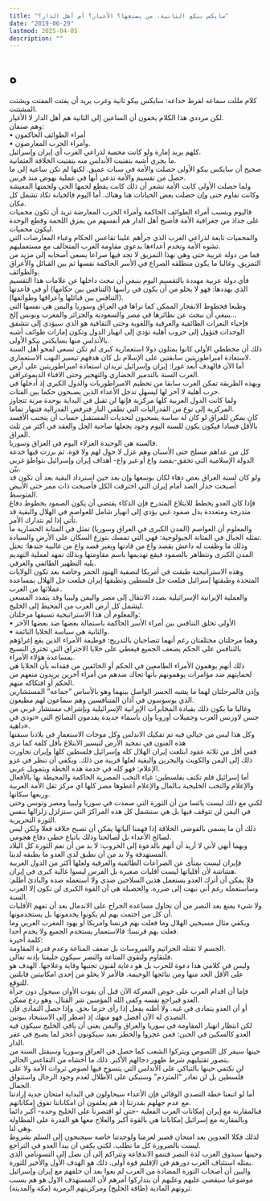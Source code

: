 ```yaml
---
title: "سايكس بيكو الثانية، من يصنعها؟ الأغيار؟ أم أهل الدار؟"
date: "2019-06-29"
lastmod: 2025-04-05
description: ""
---
```

# **ه**

كلام مللت سماعه لفرط خداعه: سايكس بيكو ثانية وغرب يريد أن يفتت المفتت ويشتت المشتتت.  
لكن مرددي هذا الكلام يخفون أن الساعين إلى الثانية هم أهل الدار لا الأغيار.  
وهم صنفان:  
• أمراء الطوائف الحاكمون  
• وأمراء الحرب المعارضون.  
كلهم يريد إمارة ولو كانت محمية لذراعي الغرب أي إيران وإسرائيل.  
ما يجري أشبه بتفتيت الأندلس منه بتفتيت الخلافة العثمانية.  
صحيح أن سايكس بيكو الأولى حصلت والأمة في سبات عميق. لكنها لم تكن ساعية إلى ما حصل من تقسيم والأمة تدعي أنها في عملية نهوض منذ قرنين.  
ولما حصلت الأولى كانت الأمة تشعر أن ذلك كانت يقطع لحمها الحي ولحمتها المعيشة وكانت تقاوم حتى وإن حصلت بعض الخيانات هنا وهناك. أما اليوم فالخيانة تكاد تشمل كل مكان.  
فاليوم وبسبب أمراء الطوائف الحاكمة وأمراء الحرب المعارضة تريد أن تكون محميات على جذاذ من جغرافية الأمة فأصبح أهل الدار هم أنفسهم من يمزق اللحمة وقطع الوحدة ليكون محميات.  
والمحميات تابعة لذراعي الغرب الذي جرأهم علينا تقاعس الحكام وغباء المعارضات التي تشوه الأمة وتخدم أعداءها بدعوى مقاومة الغرب المتحالف مع مستعمليهم.  
فما من دولة عربية حتى وهي بهذا التمزيق لا تجد فيها صراعا يسعى أصحابه إلى مزيد من التمزيق. وغالبا ما يكون منطلقه الصراع في الأسر الحاكمة نفسها ثم بين القبائل والأعراق والطوائف.  
فأي دولة عربية مهددة بالتقسيم اليوم ينبغي أن نبحث داخلها عن علامات هذا التقسيم الذي يهددها: فهو لا يخلو من أن يكون في رأسها (التنافس بين حكامها) أو في قاعدتها (التنافس بين قبائلها وأعراقها وطوائفها).  
وطبعا فخطوط الانفجار الممكن كما نراها في العراق وسوريا واليمن هي نفسها التي ينبغي أن نبحث عن نظائرها في مصر والسعودية والجزائر والمغرب وتونس إلخ…  
فإحياء النعرات الطائفية والعرقية واللغوية وحتى الثقافية هو الذي سيؤدي إلى تتشقق الوحدات فتؤول إلى حروب أهلية تؤدي إلى انهيار الدول وتكون إمارات طوائف أشبه بالأندلس منها بسايكس بيكو الأولى.  
ذلك أن مخططي الأولى كانوا يمثلون دولا استعمارية كبرى لم تكن تسعى لمحو أهل السنة لاستعادة امبراطوريتين سابقتين على الإسلام بل كان هدفهم تيسير النهب الاستعماري.  
أما الآن فالهدف أبعد غورا: إيران وإسرائيل تريدان استعادة امبراطوريتين على أرض العرب السنة بالتدمير الحضاري والتهجير وحتى الافناء الديموغرافي.  
وبهذه الطريقة تمكن الغرب سابقا من تحطيم الامبراطوريات والدول الكبرى إذ أدخلها في حرب أهلية لا آخر لها ليسهل تدخل الأعداء الذين يصبحون حكما بين الفتات.  
ولما كانت الدول العربية كلها مركزية فإنها لن تقبل في البداية بوحدة مرنة تتجاوز المركزية إلى نوع من الفدراليات التي تطفي النار فترفض الفدرالية فتنهار تماما.  
كان يمكن للعراق لو كان له ساسة يسحبون لتحديات المستقبل حساب أن يتجنب الأفسد بالأقل فسادا فيكون يكون للسنة اليوم وجود يجعلها صاحبة الحل والعقد في أكثر من ثلث العراق.  
فالسنة هي الوحيدة العزلاء اليوم في العراق وسوريا.  
كل من عداهم مسلح حتى الأسنان وهم عزل لا حول لهم ولا قوة. ثم برزت فيها خدعة الدولة الإسلامية التي تحقق-بقصد واع أو غير واع- أهداف إيران وإسرائيل بتواطؤ غربي بيّن.  
ولو كان لسنة العراق بعض دهاء لكان بوسعها وإن بعد حين استرداد البقية بعد أن تكون قد أصبحت جدار الصد أمام إيران التي اخترقت الكل فأصبحت ذات ممر حتى الأبيض المتوسط.  
فإذا كان العدو يخطط للابتلاع المتدرج فإن الذكاء يقتضي أن يكون الصمود بخطوط دفاع متدرجة ومتعددة بدل صمود غبي يؤدي إلى انهيار شامل للعواصم في الهلال والبقية قد تأتي إذا لم نتدارك الأمر.  
والمعلوم أن العواصم (المدن الكبرى في العراق وسوريا) تمثل في المتانة الحضارية ما تمثله الجبال في المتانة الجيولوجية: فهي التي تمسك بتوزع السكان على الأرض والسيادة.  
وذلك ما وظفت له داعش بقصد واع من قادتها وبغير قصد واع من غالبية جندها: تحتل المدن الكبرى وتتظاهر بالصمود فيقع تهديمها باسم مقاومتها وبذلك تمهد لعملية التهديم يليه التطهير الطائفي والعرقي.  
وهذه الاستراتيجية طبقت في أمريكا لتصفية الهنود الحمر وخاصة بعد تكون الولايات المتحدة وطبقتها إسرائيل فبلعت جل فلسطين وتطبقها إيران فبلعت جل الهلال بمساعدة عملائها من العرب.  
والعملية الإيرانية الإسرائيلية بصدد الانتقال إلى مصر واليمن وليبيا وقد يتمدد المسعى ليشمل كل أرض العرب من المحيط إلى الخليج.  
والمعلوم أن هذا الاستراتيجية تسبقها مرحلتان:  
• الأولى تخلق التنافس بين أمراء الأسر الحاكمة باستمالة بعضها ضد بعضها الآخر  
• والثانية هي سياسة الخلايا النائمة.  
وهما مرحلتان مختلفتان رغم أنهما تتصاحبان بالتدريج: فوظيفة الأمراء الذين يقع إغراؤهم بالتنافس على الحكم يضعف الجميع فيغطي على خلايا الاختراق التي تخترق النسيج بمساعدة هؤلاء الأمراء.  
ذلك أنهم يوهمون الأمراء الطامعين في الحكم أو الخائفين من فقدانه بأن الخلايا هي لحمايتهم ضد مؤامرات يوهمونهم بأنها تحاك ضدهم من أمراء آخرين يريدون منعهم من الحكم أو افتكاكه منهم.  
وإذن فالمرحلتان لهما ما يشبه الجسر الواصل بينهما وهو بالأساس “جماعة” المستشارين الذي يوسوسون في آذان المتنافسين وهم سماعون لهم مطيعون.  
وغالبا ما يكون ذلك بقيادة المخابرات الإيرانية الإسرائيلية وبإشراف مستشار غربي من جنس لاورنس العرب وجميلات أوروبا وإن بأسماء جديدة يقدمون النصائح التي «تودي في داهية».  
وكل هذا ليس من خيالي فبه تم تفكيك الاندلس وكل موجات الاستعمار في بلادنا سبقتها هذه الفنون في تمجيد الأرض لتيسير الابتلاع بأقل كلفة كما نرى  
ففي أقل من ثلاثة عقود ابتلعت إيران الهلال كله وإسرائيل فلسطين كلها وإيران تجاوزت ذلك إلى اليمن والكويت والبحرين والبقية لعلها قريبة من ذلك. ويكفي أن تنظر في غزو الإعلام: فهو كله في خدمة هذه الخطة وبتمويل عربي.  
أما إسرائيل فلم تكتف بفلسطين: غباء النخب المصرية الحاكمة والمحيطة بها بالأفعال والإعلام والنخب الخليجية بـالمال والإعلام أعطوها مصر كلها اي مركز ثقل الأمة العربية وربعها سكانها.  
لكني مع ذلك ليست يائسا من أن الثورة التي صمدت في سوريا وليبيا ومصر وتونس وحتى في اليمن لن تتوقف فيها بل هي ستشمل كل هذه المراكز التي ستزلزل زلزالها بنفس الثورة التحريرية.  
ذلك أن ما يسمى بالفوضى الخلاقة إذا فهمنا آلياتها يمكن أن تصبح خلاقة فعلا ولكن ليس لصالح الأعداء بل لصالحنا وذلك باتباع خطي دفاع هجومي.  
وبهما أنهي لأني لا أريد أن أتهم بالدعوة إلى الحروب: لا بد من أن تعم الثورة كل البلاد المستهدفة ولا بد من أن نطبق لدى العدو ما يطبقه لدينا.  
فإيران ليست بمنأى عن الصراعات الطائفية والعرقية ولعلها أكثر من الدول العربية هشاشة لأن أقلياتها ليست أقليات صغيرة بل الفرس ليسوا غالبة كبرى في إيران.  
فلا يمكن أن أترك العدو يستعمل هذين السلاحين ضدي ولا أستعمله ضده والبادئ أظلم: وسأستعمله رغم أني نبهت إلى ضرره. والحصيلة هي أن القوة الكبرى لن تكون إلا العرب السنة.  
ولا شيء يمنع بعد النصر من أن نحاول مساعدة الجراح على الاندمال بعد أن تفهم الأقليات أن كل من احتمت بهم لم يكونوا يخدمونها بل يستخدمونها.  
ويكفي مثال مسيحيي الهلال وما فعلت بهم فرنسا وامريكا أو يهود المغرب العربي وما فعلت بهم فرنسا: فالاستعمار يستخدم الجميع ولا يخدم أحدا.  
كلمة أخيرة:  
الجسم لا تقتله الجراثيم والفيروسات بل ضعف المناعة وعدم قدرة المقاومة.  
فلنقاوم ولنقوي المناعة والنصر سيكون حليفنا بإذنه تعالى.  
وليس في كلامي هذا دعوة للحرب بل هو دعاية لفنون تجنبها وقاية وعلاجها. الهدف هو على الأقل الحد منها ومن نتائجها الوخيمة. فالأمر لا يخلو من إحدى امكانيتين قابلتين للتوقع.  
فإما أن اقدام العرب على خوض المعركة الآن قبل أن يفوت الأوان سيحول دون جرأة العدو فيراجع نفسه وكفى الله المؤمنين شر القتال. وهو ردع ممكن.  
أو أن العدو يتمادى في غيه. ولا أظنه يفعل إذا رأى حزما بحق. وإذا حصل التمادي فإن التصدي له الآن أفضل فهو منهك إذ اضطر إلى الاستنجاد ببوتين.  
لكن انتظار انهيار المقاومة في سوريا والعراق واليمن يعني أن باقي الخليج سيكون فيه العدو كالسكين في الجبن: فمن عجزوا والخطر بعيد سيكونون أعجز لما يصبح في عقر الدار.  
حينها سيفر كل اللصوص ويتركوا الشعب كما حصل في العراق وسوريا وسيقتل السنة من يتصور تقتيليهم شرط ظهور دجالهم الأكبر. ذلك ما أخشاه من التقاعس الحالي.  
لن نكتفي حينها بالتباكي على الأندلس التي يتسوح فيها لصوص ثروات الأمة ولا على فلسطين بل لن نغادر “المتردم” وسنبكي على الأطلال لعدم وجود الرجال واستنواق الجمال.  
أما لو اتبعنا خطة التصدي الوقائي فإن الأعداء سيحاولون في البداية امتحان جدية إرادتنا مع عدم جهلهم بقدرتنا إذ هم يعلمون أن امكاناتنا تفوق إمكاناتهم.  
فبالمقارنة مع إيران إمكانات العرب الفعلية -حتى لو اقتصرنا على الخليج وحده- أكبر دائما وبالمقارنة مع إسرائيل إمكاناتنا هي بالقوة أكبر والعلاج معها هو القدرة على المطاولة وهي لنا.  
لذلك فكلا العدوين بعد امتحان قصير لعزمنا ولوحدتنا خاصة سيجنحون إلى السلم بشروط ليست بالضرورة كل ما نطلب. لكني يكفي ان يبدأ العدو في التراجع.  
وحينها سيذوق العرب لذة النصر فتنمو الاندفاعة وتتراكم إلى أن نصل إلى التسونامي الذي يمثله استئناف العرب دورهم في الإقليم قوة أولى. ذلك هو الهدف الأول والأخير للثورة.  
والبين أن أصحاب الثورة المضادة من العرب لم يعوا بعد أن حلفهم مع إيران وإسرائيل موضوعيا سيقضي عليهم وعليهم أن يتداركوا أمرهم لأن المستهدف الاول هو هم بسبب ثروتهم المادية (طاقة الخليج) ومركزيتهم الرمزية (مكة والمدينة).

###
